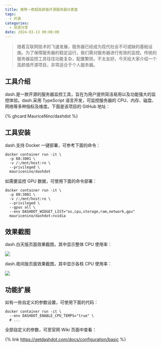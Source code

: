 ```yaml
---
title: 推荐一款超高颜值开源服务器仪表盘
tags:
  - 开源
categories:
  - 资源分享
date: 2024-03-13 00:00:00
---
```


> 随着互联网技术的飞速发展，服务器已经成为现代社会不可或缺的基础设施。为了保障服务器的稳定运行，我们需对服务器进行有效的监控。传统的服务器监控工具往往功能复杂，配置繁琐，不太友好。今天给大家介绍一个高颜值开源项目，非常适合于个人服务器。

<!-- more -->

## 工具介绍

dash.是一款开源的服务器监控工具，旨在为用户提供简洁易用以及功能强大的监控体验。dash.采用 TypeScript 语言开发，可监控服务器的 CPU、内存、磁盘、网络等多种指标及维度。下面是该项目的 GitHub 地址：

{% ghcard MauriceNino/dashdot %}

## 工具安装

dash.支持 Docker 一键部署，可参考下面的命令：

```
docker container run -it \
  -p 80:3001 \
  -v /:/mnt/host:ro \
  --privileged \
  mauricenino/dashdot
```

如需要监控 GPU 数据，可使用下面的命令部署：

```
docker container run -it \
  -p 80:3001 \
  -v /:/mnt/host:ro \
  --privileged \
  --gpus all \
  --env DASHDOT_WIDGET_LIST="os,cpu,storage,ram,network,gpu"
  mauricenino/dashdot:nvidia
```

## 效果截图

dash.白天版页面效果截图，其中显示整体 CPU 使用率：

![](https://cdn.dusays.com/2024/03/686-1.jpg)

dash.夜间版页面效果截图，其中显示各核 CPU 使用率：

![](https://cdn.dusays.com/2024/03/686-2.jpg)

## 功能扩展

如有一些自定义的参数设置，可使用下面的代码：

```
docker container run -it \
  --env DASHDOT_ENABLE_CPU_TEMPS="true" \
  # ...
```

全部自定义的参数，可至官网 Wiki 页面中查看：

{% link https://getdashdot.com/docs/configuration/basic %}